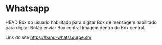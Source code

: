 # Whatsapp
HEAD
Box do usuario habilitado para digitar
Box de mensagem habilitado para digitar
Botão enviar
Box central
Imagem dentro do Box central.

Link do site
https://banu-whatsl.surge.sh/
